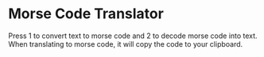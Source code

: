 # Morse Code Translator

Press 1 to convert text to morse code and 2 to decode morse code into text.
When translating to morse code, it will copy the code to your clipboard.